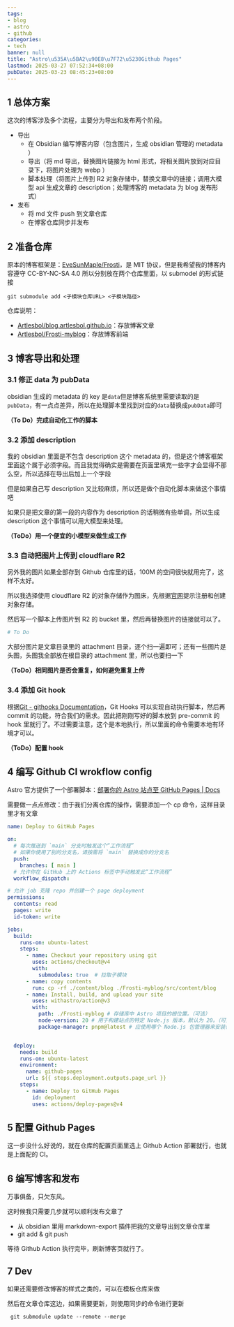 ```yaml
---
tags:
- blog
- astro
- github
categories:
- tech
banner: null
title: "Astro\u535A\u5BA2\u90E8\u7F72\u5230Github Pages"
lastmod: 2025-03-27 07:52:34+08:00
pubDate: 2025-03-23 08:45:23+08:00
---
```


## 1 总体方案

这次的博客涉及多个流程，主要分为导出和发布两个阶段。

- 导出
  - 在 Obsidian 编写博客内容（包含图片，生成 obsidian 管理的 metadata ）
  - 导出（将 md 导出，替换图片链接为 html 形式，将相关图片放到对应目录下，将图片处理为 webp ）
  - 脚本处理（将图片上传到 R2 对象存储中，替换文章中的链接；调用大模型 api 生成文章的 description；处理博客的 metadata 为 blog 发布形式）
- 发布
  - 将 md 文件 push 到文章仓库
  - 在博客仓库同步并发布

## 2 准备仓库

原本的博客框架是：[EveSunMaple/Frosti](https://github.com/EveSunMaple/Frosti)，是 MIT 协议，但是我希望我的博客内容遵守 CC-BY-NC-SA 4.0 所以分别放在两个仓库里面，以 submodel 的形式链接

```shell
git submodule add <子模块仓库URL> <子模块路径>
```

仓库说明：

- [Artlesbol/blog.artlesbol.github.io](https://github.com/Artlesbol/blog.artlesbol.github.io)：存放博客文章
- [Artlesbol/Frosti-myblog](https://github.com/Artlesbol/Frosti-myblog)：存放博客前端

## 3 博客导出和处理

### 3.1 修正 data 为 pubData

obsidian 生成的 metadata 的 key 是`data`但是博客系统里需要读取的是`pubData`，有一点点差异，所以在处理脚本里找到对应的`data`替换成`pubData`即可

**（To Do）完成自动化工作的脚本**

### 3.2 添加 description

我的 obsidian 里面是不包含 description 这个 metadata 的，但是这个博客框架里面这个属于必须字段。而且我觉得确实是需要在页面里填充一些字才会显得不那么空，所以选择在导出后加上一个字段

但是如果自己写 description 又比较麻烦，所以还是做个自动化脚本来做这个事情吧

如果只是把文章的第一段的内容作为 description 的话稍微有些单调，所以生成 description 这个事情可以用大模型来处理。

**（ToDo）用一个便宜的小模型来做生成工作**

### 3.3 自动把图片上传到 cloudflare R2

另外我的图片如果全部存到 Github 仓库里的话，100M 的空间很快就用完了，这样不太好。

所以我选择使用 cloudflare R2 的对象存储作为图床，先根据[官网](https://www.cloudflare.com/zh-cn/developer-platform/products/r2/)提示注册和创建对象存储。

然后写一个脚本上传图片到 R2 的 bucket 里，然后再替换图片的链接就可以了。

```python
# To Do
```

大部分图片是文章目录里的 attachment 目录，逐个扫一遍即可；还有一些图片是头图，头图我全部放在根目录的 attachment 里，所以也要扫一下

**（ToDo）相同图片是否会重复，如何避免重复上传**

### 3.4 添加 Git hook

根据[Git - githooks Documentation](https://git-scm.com/docs/githooks)，Git Hooks 可以实现自动执行脚本，然后再 commit 的功能，符合我们的需求。因此把刚刚写好的脚本放到 pre-commit 的 hook 里就行了。不过需要注意，这个是本地执行，所以里面的命令需要本地有环境才可以。

**（ToDo）配置 hook**

## 4 编写 Github CI wrokflow config

Astro 官方提供了一个部署脚本：[部署你的 Astro 站点至 GitHub Pages | Docs](https://docs.astro.build/zh-cn/guides/deploy/github/)

需要做一点点修改：由于我们分离仓库的操作，需要添加一个 cp 命令，这样目录里才有文章

```yaml
name: Deploy to GitHub Pages

on:
  # 每次推送到 `main` 分支时触发这个“工作流程”
  # 如果你使用了别的分支名，请按需将 `main` 替换成你的分支名
  push:
    branches: [ main ]
  # 允许你在 GitHub 上的 Actions 标签中手动触发此“工作流程”
  workflow_dispatch:

# 允许 job 克隆 repo 并创建一个 page deployment
permissions:
  contents: read
  pages: write
  id-token: write

jobs:
  build:
    runs-on: ubuntu-latest
    steps:
      - name: Checkout your repository using git
        uses: actions/checkout@v4
        with:
          submodules: true  # 拉取子模块
      - name: copy contents
        run: cp -rf ./content/blog ./Frosti-myblog/src/content/blog
      - name: Install, build, and upload your site
        uses: withastro/action@v3
        with:
          path: ./Frosti-myblog # 存储库中 Astro 项目的根位置。（可选）
          node-version: 20 # 用于构建站点的特定 Node.js 版本，默认为 20。（可选）
          package-manager: pnpm@latest # 应使用哪个 Node.js 包管理器来安装依赖项和构建站点。会根据存储库中的 lockfile 自动检测。（可选）


  deploy:
    needs: build
    runs-on: ubuntu-latest
    environment:
      name: github-pages
      url: ${{ steps.deployment.outputs.page_url }}
    steps:
      - name: Deploy to GitHub Pages
        id: deployment
        uses: actions/deploy-pages@v4
```

## 5 配置 Github Pages

这一步没什么好说的，就在仓库的配置页面里选上 Github Action 部署就行，也就是上面配的 CI。

## 6 编写博客和发布

万事俱备，只欠东风。

这时候我只需要几步就可以顺利发布文章了

- 从 obsidian 里用 markdown-export 插件把我的文章导出到文章仓库里
- git add & git push

等待 Github Action 执行完毕，刷新博客页就行了。

## 7 Dev

如果还需要修改博客的样式之类的，可以在模板仓库来做

然后在文章仓库这边，如果需要更新，则使用同步的命令进行更新

```shell
 git submodule update --remote --merge
```
